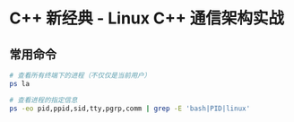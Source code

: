 # C++ 新经典 - Linux C++ 通信架构实战

## 常用命令

``` sh
# 查看所有终端下的进程（不仅仅是当前用户）
ps la

# 查看进程的指定信息
ps -eo pid,ppid,sid,tty,pgrp,comm | grep -E 'bash|PID|linux'
```

